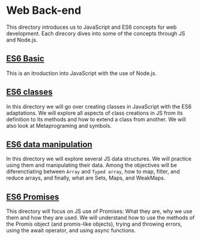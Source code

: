 # Web Back-end
This directory introduces us to JavaScript and ES6 concepts for web development.  Each direcory dives into some of the concepts through JS and Node.js.

## [ES6 Basic](/ES6_basic/)
This is an itroduction into JavaScript with the use of Node.js. 

## [ES6 classes](/ES6_classes/)
In this directory we will go over creating classes in JavaScript with the ES6 adaptations.  We will explore all aspects of class creations in JS from its definition to its methods and how to extend a class from another.  We will also look at Metaprograming and symbols.

## [ES6 data manipulation](/ES6_data_manipulation/)
In this directory we will explore several JS data structures.  We will practice using them and manipulating their data.  Among the objectives will be diferenctiating between `Array` and `Typed array`,  how to map, filter, and reduce arrays, and finally, what are Sets, Maps, and WeakMaps.

## [ES6 Promises](/ES6_promise/)
This directory will focus on JS use of Promises: What they are, why we use them and how they are used.  We will understand how to use the methods of the Promis object (and promis-like objects), trying and throwing errors, using the await operator, and using async functions.
